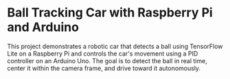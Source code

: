 # Ball Tracking Car with Raspberry Pi and Arduino

This project demonstrates a robotic car that detects a ball using TensorFlow Lite on a Raspberry Pi and controls the car's movement using a PID controller on an Arduino Uno. The goal is to detect the ball in real time, center it within the camera frame, and drive toward it autonomously.
